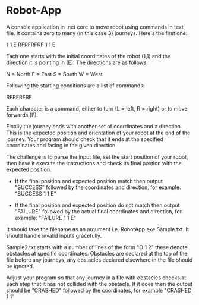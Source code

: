 # Robot-App
A console application in .net core to move robot using commands in text file.
It contains zero to many (in this case 3) journeys. Here's the first one:

1 1 E
RFRFRFRF
1 1 E

Each one starts with the initial coordinates of the robot (1,1) and the direction it is pointing in (E). The directions are as follows:

N = North
E = East
S = South
W = West

Following the starting conditions are a list of commands:

RFRFRFRF

Each character is a command, either to turn (L = left, R = right) or to move forwards (F).

Finally the journey ends with another set of coordinates and a direction. This is the expected position and orientation of your robot at the end of the journey. 
Your program should check that it ends at the specified coordinates and facing in the given direction.

The challenge is to parse the input file, set the start position of your robot, then have it execute the instructions and check its final postion with the expected position.

- If the final position and expected position match then output "SUCCESS" followed by the coordinates and direction, for example: "SUCCESS 1 1 E"

- If the final position and expected position do not match then output "FAILURE" followed by the actual final coordinates and direction, for example: "FAILURE 1 1 E"

It should take the filename as an argument i.e. RobotApp.exe Sample.txt. It should handle invalid inputs gracefully.

Sample2.txt starts with a number of lines of the form "O 1 2" these denote obstacles at specific coordinates. 
Obstacles are declared at the top of the file before any journeys, any obstacles declared elsewhere in the file should be ignored.

Adjust your program so that any journey in a file with obstacles checks at each step that it has not collided with the obstacle. 
If it does then the output should be "CRASHED" followed by the coordinates, for example "CRASHED 1 1"


